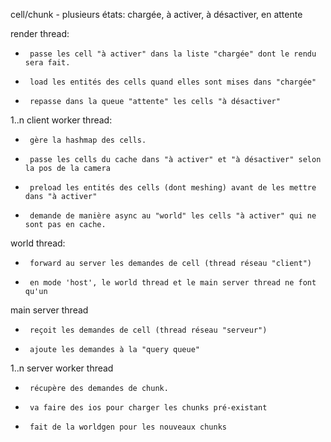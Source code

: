 
cell/chunk - plusieurs états: chargée, à activer, à désactiver, en attente

render thread:
*      passe les cell "à activer" dans la liste "chargée" dont le rendu sera fait.
*      load les entités des cells quand elles sont mises dans "chargée"
*      repasse dans la queue "attente" les cells "à désactiver"

1..n client worker thread:
*      gère la hashmap des cells.
*      passe les cells du cache dans "à activer" et "à désactiver" selon la pos de la camera
*      preload les entités des cells (dont meshing) avant de les mettre dans "à activer"
*      demande de manière async au "world" les cells "à activer" qui ne sont pas en cache.

world thread:
*      forward au server les demandes de cell (thread réseau "client")
*      en mode 'host', le world thread et le main server thread ne font qu'un
  
main server thread
*      reçoit les demandes de cell (thread réseau "serveur")
*      ajoute les demandes à la "query queue"

1..n server worker thread
*      récupère des demandes de chunk.
*      va faire des ios pour charger les chunks pré-existant
*      fait de la worldgen pour les nouveaux chunks